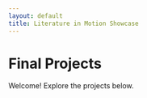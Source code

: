 ```yaml
---
layout: default
title: Literature in Motion Showcase
---
```


# Final Projects

Welcome! Explore the projects below.


